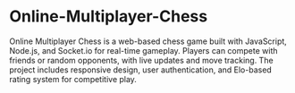 # Online-Multiplayer-Chess
Online Multiplayer Chess is a web-based chess game built with JavaScript, Node.js, and Socket.io for real-time gameplay. Players can compete with friends or random opponents, with live updates and move tracking. The project includes responsive design, user authentication, and Elo-based rating system for competitive play.
